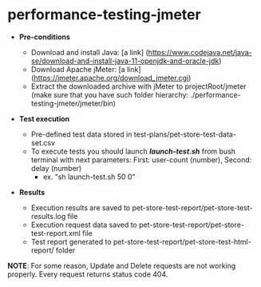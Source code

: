 # performance-testing-jmeter

* **Pre-conditions**
  * Download and install Java: [a link] (https://www.codejava.net/java-se/download-and-install-java-11-openjdk-and-oracle-jdk)
  * Download Apache jMeter: [a link] (https://jmeter.apache.org/download_jmeter.cgi)
  * Extract the downloaded archive with jMeter to projectRoot/jmeter (make sure that you have such folder hierarchy: ./performance-testing-jmeter/jmeter/bin)

* **Test execution**
  * Pre-defined test data stored in test-plans/pet-store-test-data-set.csv 
  * To execute tests you should launch ***launch-test.sh*** from bush terminal with next parameters: First: user-count (number), Second: delay (number)
    * ex. "sh launch-test.sh 50 0"

* **Results**
  * Execution results are saved to pet-store-test-report/pet-store-test-results.log file
  * Execution request data saved to pet-store-test-report/pet-store-test-report.xml file
  * Test report generated to pet-store-test-report/pet-store-test-html-report/ folder 

**NOTE**: For some reason, Update and Delete requests are not working properly. Every request returns status code 404.